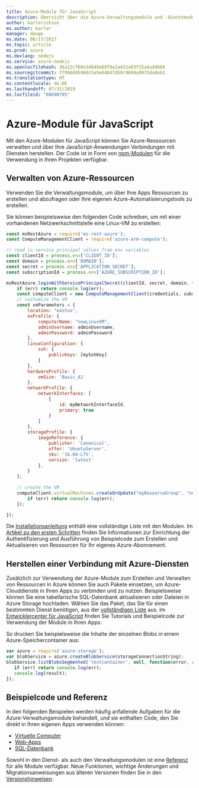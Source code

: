 ```yaml
---
title: Azure-Module für JavaScript
description: Übersicht über die Azure-Verwaltungsmodule und -Dienstmodule für JavaScript
author: karlerickson
ms.author: karler
manager: douge
ms.date: 06/17/2017
ms.topic: article
ms.prod: azure
ms.devlang: nodejs
ms.service: azure-nodejs
ms.openlocfilehash: 36a12c760e34949a6978e2a431a03f15a4ad4b6b
ms.sourcegitcommit: f799dd4590dc5a5e646d7d50c9604a9975dadeb1
ms.translationtype: HT
ms.contentlocale: de-DE
ms.lasthandoff: 07/31/2019
ms.locfileid: "68690795"
---
```

# <a name="azure-modules-for-javascript"></a>Azure-Module für JavaScript

Mit den Azure-Modulen für JavaScript können Sie Azure-Ressourcen verwalten und über Ihre JavaScript-Anwendungen Verbindungen mit Diensten herstellen. Der Code ist in Form von [npm-Modulen](../node-sdk-azure-install.md) für die Verwendung in Ihren Projekten verfügbar. 

## <a name="manage-azure-resources"></a>Verwalten von Azure-Ressourcen

Verwenden Sie die Verwaltungsmodule, um über Ihre Apps Ressourcen zu erstellen und abzufragen oder Ihre eigenen Azure-Automatisierungstools zu erstellen. 

Sie können beispielsweise den folgenden Code schreiben, um mit einer vorhandenen Netzwerkschnittstelle eine Linux-VM zu erstellen:

```javascript
const msRestAzure = require('ms-rest-azure');
const ComputeManagementClient = require('azure-arm-compute');

// read in service principal values from env variables
const clientId = process.env['CLIENT_ID'];
const domain = process.env['DOMAIN'];
const secret = process.env['APPLICATION_SECRET'];
const subscriptionId = process.env['AZURE_SUBSCRIPTION_ID'];

msRestAzure.loginWithServicePrincipalSecret(clientId, secret, domain, function (err, credentials, subscriptions) {
    if (err) return console.log(err);
    const computeClient = new ComputeManagementClient(credentials, subscriptionId);
    // customize the VM 
    const vmParameters = {
        location: "eastus",
        osProfile: {
            computerName: "newLinuxVM",
            adminUsername: adminUsername,
            adminPassword: adminPassword
        },
        linuxConfiguration: {
            ssh: {
                publicKeys: [mySshKey]
            }
        },
        hardwareProfile: {
            vmSize: 'Basic_A1'
        },
        networkProfile: {
            networkInterfaces: [
                {
                    id: myNetworkInterfaceId,
                    primary: true
                }
            ]
        },
        storageProfile: {
            imageReference: {
                publisher: 'Canonical',
                offer: 'UbuntuServer',
                sku: '16.04-LTS',
                version: 'latest'
            },
        }
    };
 
    // create the VM
    computeClient.virtualMachines.createOrUpdate("myResourceGroup", "newLinuxVM", vmParameters, function (err, data) {
        if (err) return console.log(err);
    });

});
```

Die [Installationsanleitung](../node-sdk-azure-install.md) enthält eine vollständige Liste mit den Modulen. Im [Artikel zu den ersten Schritten](../node-sdk-azure-get-started.md) finden Sie Informationen zur Einrichtung der Authentifizierung und Ausführung von Beispielcode zum Erstellen und Aktualisieren von Ressourcen für Ihr eigenes Azure-Abonnement. 

## <a name="connect-to-azure-services"></a>Herstellen einer Verbindung mit Azure-Diensten

Zusätzlich zur Verwendung der Azure-Module zum Erstellen und Verwalten von Ressourcen in Azure können Sie auch Pakete einsetzen, um Azure-Clouddienste in Ihren Apps zu verbinden und zu nutzen. Beispielsweise können Sie eine tabellarische SQL-Datenbank aktualisieren oder Dateien in Azure Storage hochladen. Wählen Sie das Paket, das Sie für einen bestimmten Dienst benötigen, aus der [vollständigen Liste](../node-sdk-azure-install.md) aus. Im [Entwicklercenter für JavaScript](https://azure.microsoft.com/develop/nodejs/) finden Sie Tutorials und Beispielcode zur Verwendung der Module in Ihren Apps.

So drucken Sie beispielsweise die Inhalte der einzelnen Blobs in einem Azure-Speichercontainer aus:

```javascript
var azure = require('azure-storage');
var blobService = azure.createBlobService(storageConnectionString);
blobService.listBlobsSegmented('testcontainer', null, function(error, result, response) {
   if (err) return console.log(err);
   console.log(result);
});
```

## <a name="sample-code-and-reference"></a>Beispielcode und Referenz

In den folgenden Beispielen werden häufig anfallende Aufgaben für die Azure-Verwaltungsmodule behandelt, und sie enthalten Code, den Sie direkt in Ihren eigenen Apps verwenden können:

- [Virtuelle Computer](../node-samples-services-compute.md)
- [Web-Apps](../node-samples-services-web-and-mobile.md)
- [SQL-Datenbank](../node-samples-services-database.md)
   
Sowohl in den Dienst- als auch den Verwaltungsmodulen ist eine [Referenz](/javascript/api) für alle Module verfügbar. Neue Funktionen, wichtige Änderungen und Migrationsanweisungen aus älteren Versionen finden Sie in den [Versionshinweisen](https://github.com/Azure/azure-sdk-for-node/releases).
